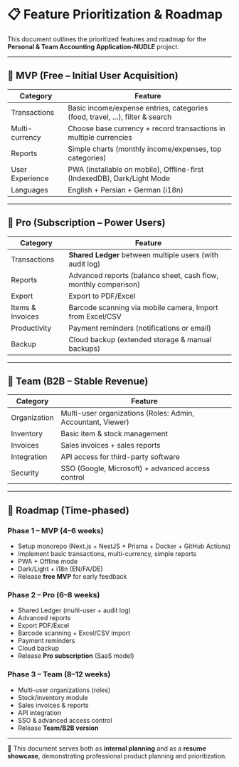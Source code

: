 # 📋 Feature Prioritization & Roadmap

This document outlines the prioritized features and roadmap for the **Personal & Team Accounting Application-NUDLE** project.

---

## 🥇 MVP (Free – Initial User Acquisition)

| Category        | Feature                                                                     |
| --------------- | --------------------------------------------------------------------------- |
| Transactions    | Basic income/expense entries, categories (food, travel, …), filter & search |
| Multi-currency  | Choose base currency + record transactions in multiple currencies           |
| Reports         | Simple charts (monthly income/expenses, top categories)                     |
| User Experience | PWA (installable on mobile), Offline-first (IndexedDB), Dark/Light Mode     |
| Languages       | English + Persian + German (i18n)                                           |

---

## 🥈 Pro (Subscription – Power Users)

| Category         | Feature                                                         |
| ---------------- | --------------------------------------------------------------- |
| Transactions     | **Shared Ledger** between multiple users (with audit log)       |
| Reports          | Advanced reports (balance sheet, cash flow, monthly comparison) |
| Export           | Export to PDF/Excel                                             |
| Items & Invoices | Barcode scanning via mobile camera, Import from Excel/CSV       |
| Productivity     | Payment reminders (notifications or email)                      |
| Backup           | Cloud backup (extended storage & manual backups)                |

---

## 🥉 Team (B2B – Stable Revenue)

| Category     | Feature                                                     |
| ------------ | ----------------------------------------------------------- |
| Organization | Multi-user organizations (Roles: Admin, Accountant, Viewer) |
| Inventory    | Basic item & stock management                               |
| Invoices     | Sales invoices + sales reports                              |
| Integration  | API access for third-party software                         |
| Security     | SSO (Google, Microsoft) + advanced access control           |

---

## 📆 Roadmap (Time-phased)

### **Phase 1 – MVP (4–6 weeks)**

- Setup monorepo (Next.js + NestJS + Prisma + Docker + GitHub Actions)
- Implement basic transactions, multi-currency, simple reports
- PWA + Offline mode
- Dark/Light + i18n (EN/FA/DE)
- Release **free MVP** for early feedback

### **Phase 2 – Pro (6–8 weeks)**

- Shared Ledger (multi-user + audit log)
- Advanced reports
- Export PDF/Excel
- Barcode scanning + Excel/CSV import
- Payment reminders
- Cloud backup
- Release **Pro subscription** (SaaS model)

### **Phase 3 – Team (8–12 weeks)**

- Multi-user organizations (roles)
- Stock/inventory module
- Sales invoices & reports
- API integration
- SSO & advanced access control
- Release **Team/B2B version**

---

📌 This document serves both as **internal planning** and as a **resume showcase**, demonstrating professional product planning and prioritization.
